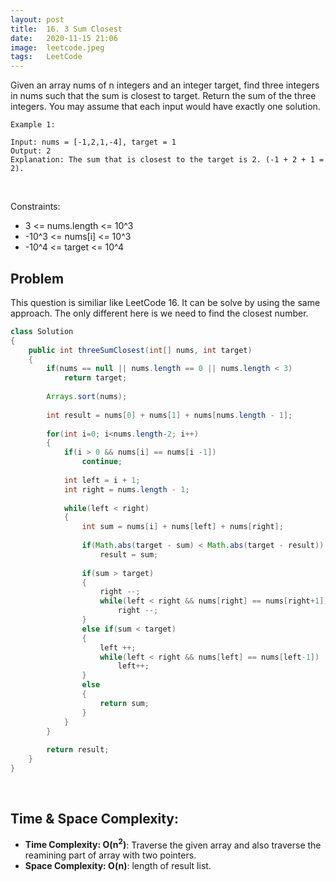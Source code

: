 ```yaml
---
layout: post 
title:  16. 3 Sum Closest
date:   2020-11-15 21:06
image:  leetcode.jpeg
tags:   LeetCode
---
```


Given an array nums of n integers and an integer target, find three integers in nums such that the sum is closest to target. Return the sum of the three integers. You may assume that each input would have exactly one solution.

```
Example 1:

Input: nums = [-1,2,1,-4], target = 1
Output: 2
Explanation: The sum that is closest to the target is 2. (-1 + 2 + 1 = 2).
```

<!-- Line breaks -->
<br />

Constraints:

* 3 <= nums.length <= 10^3
* -10^3 <= nums[i] <= 10^3
* -10^4 <= target <= 10^4

## Problem

This question is similiar like LeetCode 16. It can be solve by using the same approach. The only different here is we need to find the closest number.

```java
class Solution 
{
    public int threeSumClosest(int[] nums, int target) 
    {
        if(nums == null || nums.length == 0 || nums.length < 3)
            return target;
        
        Arrays.sort(nums);
        
        int result = nums[0] + nums[1] + nums[nums.length - 1];
        
        for(int i=0; i<nums.length-2; i++)
        {
            if(i > 0 && nums[i] == nums[i -1])
                continue;
            
            int left = i + 1;
            int right = nums.length - 1;
            
            while(left < right)
            {
                int sum = nums[i] + nums[left] + nums[right];
                
                if(Math.abs(target - sum) < Math.abs(target - result))
                    result = sum;
                
                if(sum > target)
                {
                    right --;
                    while(left < right && nums[right] == nums[right+1])
                        right --;
                }
                else if(sum < target)
                {
                    left ++;
                    while(left < right && nums[left] == nums[left-1])
                        left++;
                }
                else
                {
                    return sum;
                }
            }
        }
        
        return result;
    }
}
```

<!-- Line breaks -->
<br />

## Time & Space Complexity:

* **Time Complexity: O(n<sup>2</sup>)**: Traverse the given array and also traverse the reamining part of array with two pointers.
* **Space Complexity: O(n)**: length of result list.